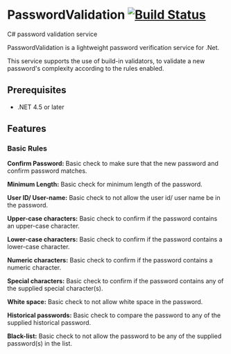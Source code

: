 # PasswordValidation [![Build Status](https://ci.appveyor.com/api/projects/status/github/DigiRazor/passwordvalidation?svg=true)](https://ci.appveyor.com/project/DigiRazor/passwordvalidation)
C# password validation service

PasswordValidation is a lightweight password verification service for .Net.

This service supports the use of build-in validators, to validate a new password's complexity according to the rules enabled.
## Prerequisites

* .NET 4.5 or later

## Features

### Basic Rules

**Confirm Password:** Basic check to make sure that the new password and confirm password matches.

**Minimum Length:** Basic check for minimum length of the password.

**User ID/ User-name:** Basic check to not allow the user id/ user name be in the password.

**Upper-case characters:** Basic check to confirm if the password contains an upper-case character.

**Lower-case characters:** Basic check to confirm if the password contains a lower-case character.

**Numeric characters:** Basic check to confirm if the password contains a numeric character.

**Special characters:** Basic check to confirm if the password contains any of the supplied special character(s).

**White space:** Basic check to not allow white space in the password.

**Historical passwords:** Basic check to compare the password to any of the supplied historical password.

**Black-list:** Basic check to not allow the password to be any of the supplied password(s) in the list.
